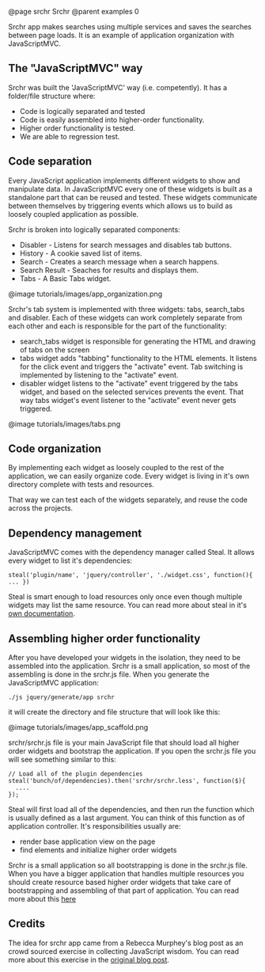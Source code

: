 @page srchr Srchr
@parent examples 0

Srchr app makes searches using multiple services and saves the searches between page loads. It is an example of application organization with JavaScriptMVC. 

## The "JavaScriptMVC" way

Srchr was built the 'JavaScriptMVC' way (i.e. competently). It has a folder/file structure where:

* Code is logically separated and tested
* Code is easily assembled into higher-order functionality.
* Higher order functionality is tested.
* We are able to regression test.

## Code separation

Every JavaScript application implements different widgets to show and manipulate data. In JavaScriptMVC every one of these widgets is built as a standalone part that can be reused and tested. These widgets communicate between themselves by triggering events which allows us to build as loosely coupled application as possible. 

Srchr is broken into logically separated components: 

* Disabler - Listens for search messages and disables tab buttons. 
* History - A cookie saved list of items. 
* Search - Creates a search message when a search happens. 
* Search Result - Seaches for results and displays them. 
* Tabs - A Basic Tabs widget. 


@image tutorials/images/app_organization.png


Srchr's tab system is implemented with three widgets: tabs, search\_tabs and disabler. Each of these widgets can work completely separate from each other and each is responsible for the part of the functionality:

* search\_tabs widget is responsible for generating the HTML and drawing of tabs on the screen
* tabs widget adds "tabbing" functionality to the HTML elements. It listens for the click event and triggers the "activate" event. Tab switching is implemented by listening to the "activate" event.
* disabler widget listens to the "activate" event triggered by the tabs widget, and based on the selected services prevents the event. That way tabs widget's event listener to the "activate" event never gets triggered.


@image tutorials/images/tabs.png


## Code organization

By implementing each widget as loosely coupled to the rest of the application, we can easily organize code. Every widget is living in it's own directory complete with tests and resources.

That way we can test each of the widgets separately, and reuse the code across the projects. 

## Dependency management

JavaScriptMVC comes with the dependency manager called Steal. It allows every widget to list it's dependencies:

    steal('plugin/name', 'jquery/controller', './widget.css', function(){ ... })
    
Steal is smart enough to load resources only once even though multiple widgets may list the same resource. You can read more about steal in it's [own documentation](http://edge.javascriptmvc.com/jmvc/docs.html#!stealjs).

## Assembling higher order functionality

After you have developed your widgets in the isolation, they need to be assembled into the application. Srchr is a small application, so most of the assembling is done in the srchr.js file. When you generate the JavaScriptMVC application:

    ./js jquery/generate/app srchr

it will create the directory and file structure that will look like this:

@image tutorials/images/app_scaffold.png


srchr/srchr.js file is your main JavaScript file that should load all higher order widgets and bootstrap the application. If you open the srchr.js file you will see something similar to this:

    // Load all of the plugin dependencies
    steal('bunch/of/dependencies).then('srchr/srchr.less', function($){
      ....
    });
    
Steal will first load all of the dependencies, and then run the function which is usually defined as a last argument. You can think of this function as of application controller. It's responsibilities usually are:

* render base application view on the page
* find elements and initialize higher order widgets

Srchr is a small application so all bootstrapping is done in the srchr.js file. When you have a bigger application that handles multiple resources you should create resource based higher order widgets that take care of bootstrapping and assembling of that part of application. You can read more about this [here](http://edge.javascriptmvc.com/jmvc/docs.html#!organizing)

## Credits

The idea for srchr app came from a Rebecca Murphey's blog post as an crowd sourced exercise in collecting JavaScript wisdom. You can read more about this exercise in the [original blog post](http://blog.rebeccamurphey.com/2010/03/15/srchr-crowdsourcing-javascript-wisdom/).